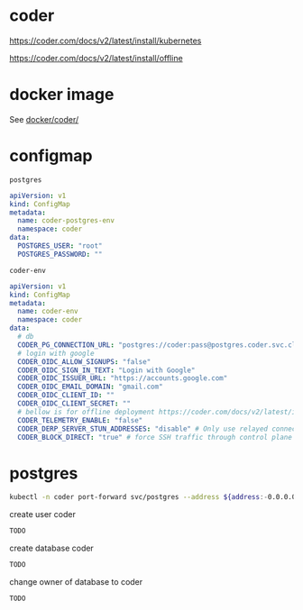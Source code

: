 # coder

https://coder.com/docs/v2/latest/install/kubernetes

https://coder.com/docs/v2/latest/install/offline

# docker image

See [docker/coder/](../docker/coder/)

# configmap

`postgres`

```yaml
apiVersion: v1
kind: ConfigMap
metadata:
  name: coder-postgres-env
  namespace: coder
data:
  POSTGRES_USER: "root"
  POSTGRES_PASSWORD: ""
```

`coder-env`

```yaml
apiVersion: v1
kind: ConfigMap
metadata:
  name: coder-env
  namespace: coder
data:
  # db
  CODER_PG_CONNECTION_URL: "postgres://coder:pass@postgres.coder.svc.cluster.local/coder?sslmode=disable"
  # login with google
  CODER_OIDC_ALLOW_SIGNUPS: "false"
  CODER_OIDC_SIGN_IN_TEXT: "Login with Google"
  CODER_OIDC_ISSUER_URL: "https://accounts.google.com"
  CODER_OIDC_EMAIL_DOMAIN: "gmail.com"
  CODER_OIDC_CLIENT_ID: ""
  CODER_OIDC_CLIENT_SECRET: ""
  # bellow is for offline deployment https://coder.com/docs/v2/latest/install/offline
  CODER_TELEMETRY_ENABLE: "false"
  CODER_DERP_SERVER_STUN_ADDRESSES: "disable" # Only use relayed connections
  CODER_BLOCK_DIRECT: "true" # force SSH traffic through control plane's DERP proxy
```

# postgres

```bash
kubectl -n coder port-forward svc/postgres --address ${address:-0.0.0.0} ${port:-5432}:5432
```

create user coder

```sql
TODO
```

create database coder

```sql
TODO
```

change owner of database to coder

```sql
TODO
```
